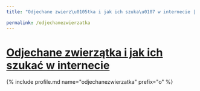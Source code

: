 ```yaml
---
title: "Odjechane zwierz\u0105tka i jak ich szuka\u0107 w internecie | Patromierz"

permalink: /odjechanezwierzatka
---
```


# [Odjechane zwierzątka i jak ich szukać w internecie](https://patronite.pl/odjechanezwierzatka)

{% include profile.md name="odjechanezwierzatka" prefix="o" %}
